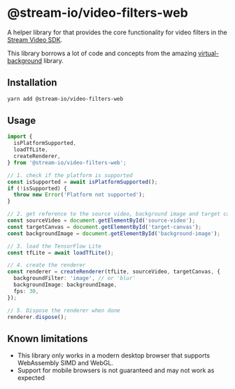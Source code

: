# @stream-io/video-filters-web

A helper library for that provides the core functionality for video filters in the [Stream Video SDK](https://getstream.io/video/sdk/react/).

This library borrows a lot of code and concepts from the amazing [virtual-background](https://github.com/Volcomix/virtual-background) library.

## Installation

```bash
yarn add @stream-io/video-filters-web
```

## Usage

```typescript
import {
  isPlatformSupported,
  loadTfLite,
  createRenderer,
} from '@stream-io/video-filters-web';

// 1. check if the platform is supported
const isSupported = await isPlatformSupported();
if (!isSupported) {
  throw new Error('Platform not supported');
}

// 2. get reference to the source video, background image and target canvas elements
const sourceVideo = document.getElementById('source-video');
const targetCanvas = document.getElementById('target-canvas');
const backgroundImage = document.getElementById('background-image');

// 3. load the TensorFlow Lite
const tfLite = await loadTfLite();

// 4. create the renderer
const renderer = createRenderer(tfLite, sourceVideo, targetCanvas, {
  backgroundFilter: 'image', // or 'blur'
  backgroundImage: backgroundImage,
  fps: 30,
});

// 5. Dispose the renderer when done
renderer.dispose();
```

## Known limitations

- This library only works in a modern desktop browser that supports WebAssembly SIMD and WebGL.
- Support for mobile browsers is not guaranteed and may not work as expected
